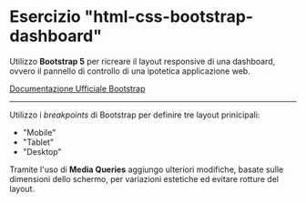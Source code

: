 # Esercizio "html-css-bootstrap-dashboard"

Utilizzo **Bootstrap 5** per ricreare il layout responsive di una dashboard, ovvero il pannello di controllo di una ipotetica applicazione web.

[Documentazione Ufficiale Bootstrap](https://getbootstrap.com/docs/5.3/getting-started/introduction/)

---

Utilizzo i *breakpoints* di Bootstrap per definire tre layout prinicipali: 
- "Mobile"
- "Tablet"
- "Desktop"

Tramite l'uso di **Media Queries** aggiungo ulteriori modifiche, basate sulle dimensioni dello schermo, per variazioni estetiche ed evitare rotture del layout.